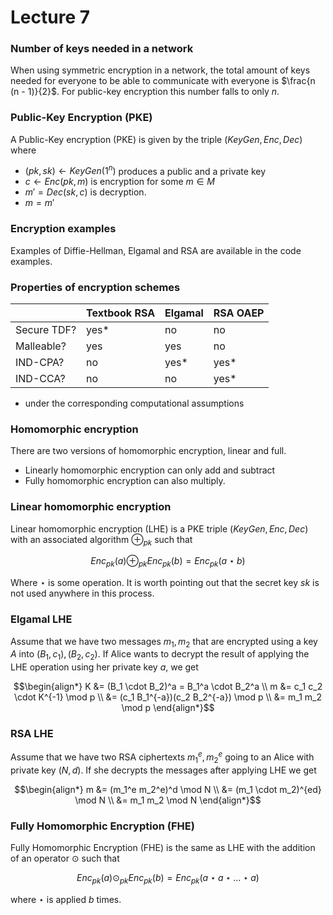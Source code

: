 # Lecture 7

### Number of keys needed in a network
When using symmetric encryption in a network, the total amount of keys needed for everyone to be able to communicate with everyone is $`\frac{n (n - 1)}{2}`$. For public-key encryption this number falls to only $n$. 

### Public-Key Encryption (PKE)
A Public-Key encryption (PKE) is given by the triple $(KeyGen,Enc,Dec)$ where 

- $`(pk,sk) \leftarrow KeyGen(1^n)`$ produces a public and a private key
- $`c \leftarrow Enc(pk, m)`$ is encryption for some $m \in M$
- $`m' = Dec(sk,c)`$ is decryption.
- $m = m'$

### Encryption examples
Examples of Diffie-Hellman, Elgamal and RSA are available in the code examples. 

### Properties of encryption schemes
|           |Textbook RSA   | Elgamal   | RSA OAEP
|-----------|---------------|-----------|-----------|
|Secure TDF?| yes*          | no        | no        |
|Malleable? | yes           | yes       | no        |
|IND-CPA?   | no            | yes*      | yes*      |
|IND-CCA?   | no            | no        | yes*      |

* under the corresponding computational assumptions

### Homomorphic encryption
There are two versions of homomorphic encryption, linear and full.

- Linearly homomorphic encryption can only add and subtract
- Fully homomorphic encryption can also multiply.

### Linear homomorphic encryption 
Linear homomorphic encryption (LHE) is a PKE triple $(KeyGen, Enc, Dec)$ with an associated algorithm $`\oplus_{pk}`$ such that 

```math
Enc_{pk}(a) \oplus_{pk} Enc_{pk}(b) = Enc_{pk}(a \star b)
```

Where $\star$ is some operation. It is worth pointing out that the secret key $sk$ is not used anywhere in this process. 

### Elgamal LHE
Assume that we have two messages $`m_1, m_2`$ that are encrypted using a key $A$ into $`(B_1, c_1), (B_2, c_2)`$. If Alice wants to decrypt the result of applying the LHE operation using her private key $a$, we get 

```math
\begin{align*}
    K &= (B_1 \cdot B_2)^a = B_1^a \cdot B_2^a \\
    m &= c_1 c_2 \cdot K^{-1} \mod p \\
      &= (c_1 B_1^{-a})(c_2 B_2^{-a}) \mod p \\
      &= m_1 m_2 \mod p
\end{align*}
```

### RSA LHE 
Assume that we have two RSA ciphertexts $`m_1^e, m_2^e`$ going to an Alice with private key $(N,d)$. If she decrypts the messages after applying LHE we get 

```math
\begin{align*}
    m &= (m_1^e m_2^e)^d \mod N \\
      &= (m_1 \cdot m_2)^{ed} \mod N \\
      &= m_1 m_2 \mod N
\end{align*}
```

### Fully Homomorphic Encryption (FHE)
Fully Homomorphic Encryption (FHE) is the same as LHE with the addition of an operator $\odot$ such that 

```math
\begin{equation*}
    Enc_{pk}(a) \odot_{pk} Enc_{pk}(b) = Enc_{pk}(a \star a \star \dots \star a)
\end{equation*}
```

where $\star$ is applied $b$ times. 


